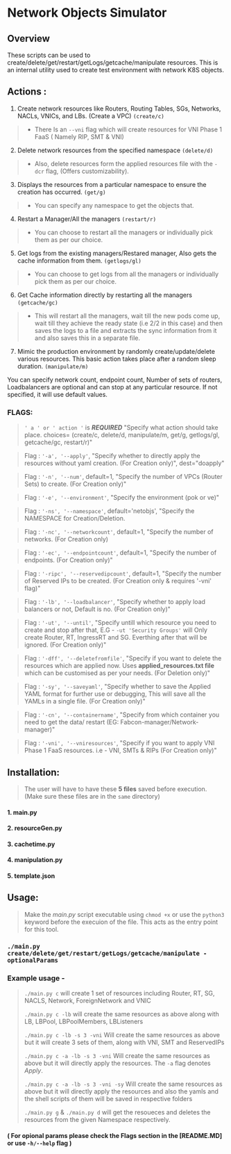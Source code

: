 # Network Objects Simulator

## Overview

These scripts can be used to create/delete/get/restart/getLogs/getcache/manipulate resources. This is an internal utility used to create test environment with network K8S objects.

## Actions :

1. Create network resources like Routers, Routing Tables, SGs, Networks, NACLs, VNICs, and LBs. (Create a VPC) `(create/c)`

>* There Is an `--vni` flag which will create resources for VNI Phase 1 FaaS ( Namely RIP, SMT & VNI)

2. Delete network resources from the specified namespace `(delete/d)`

>* Also, delete resources form the applied resources file with the `-dcr` flag, (Offers customizability).

3. Displays the resources from a particular namespace to ensure the creation has occurred. `(get/g)`

>* You can specify any namespace to get the objects that.

4. Restart a Manager/All the managers `(restart/r)`

>* You can choose to restart all the managers or individually pick them as per our choice.

5. Get logs from the existing managers/Restared manager, Also gets the cache information from them. `(getlogs/gl)`

>* You can choose to get logs from all the managers or individually pick them as per our choice.

6. Get Cache information directly by restarting all the managers `(getcache/gc)`

>* This will restart all the managers, wait till the new pods come up, wait till they achieve the ready state (i.e 2/2 in this case) and then saves the logs to a file and extracts the sync information from it and also saves this in a separate file.

7. Mimic the production environment by randomly create/update/delete various resources. This basic action takes place after a random sleep duration. `(manipulate/m)`

 You can specify network count, endpoint count, Number of sets of routers, Loadbalancers are optional and can stop at any particular resource. If not specified, it will use default values.

### FLAGS:


> `' a ' or ' action '` is __*REQUIRED*__  "Specify what action should take place. choices= (create/c, delete/d, manipulate/m, get/g, getlogs/gl, getcache/gc, restart/r)"

> Flag : `'-a', '--apply'`,  "Specify whether to directly apply the resources without yaml creation. (For Creation only)", dest="doapply"

> Flag : `'-n', '--num'`,  default=1,  "Specify the number of VPCs (Router Sets) to create. (For Creation only)"

> Flag : `'-e', '--environment'`,  "Specify the environment (pok or ve)"

> Flag : `'-ns', '--namespace'`, default='netobjs',  "Specify the NAMESPACE for Creation/Deletion.

> Flag : `'-nc', '--networkcount'`,  default=1,  "Specify the number of networks. (For Creation only)

> Flag : `'-ec', '--endpointcount'`,  default=1,  "Specify the number of endpoints. (For Creation only)"

> Flag : `'-ripc', '--reservedipcount'`, default=1,  "Specify the number of Reserved IPs to be created. (For Creation only & requires '-vni' flag)"

> Flag : `'-lb', '--loadbalancer'`,   "Specify whether to apply load balancers or not, Default is no. (For Creation only)"

> Flag : `'-ut', '--until'`, "Specify untill which resource you need to create and stop after that, E.G - `-ut 'Security Groups'` will Only create Router, RT, IngressRT and SG. Everthing after that will be ignored. (For Creation only)"

> Flag : `'-dff', '--deletefromfile'`,   "Specify if you want to delete the resources which are applied now. Uses  __applied_resources.txt file__ which can be customised as per your needs. (For Deletion only)"

> Flag : `'-sy', '--saveyaml'`, "Specify whether to save the Applied YAML format for further use or debugging, This will save all the YAMLs in a single file. (For Creation only)"

> Flag : `'-cn', '--containername'`,  "Specify from which container you need to get the data/ restart (EG: Fabcon-manager/Network-manager)"

> Flag : `'-vni', '--vniresources'`,  "Specify if you want to apply VNI Phase 1 FaaS resources. i.e - VNI, SMTs & RIPs (For Creation only)"

## Installation:

>The user will have to have these __5 files__ saved before execution. (Make sure these files are in the `same` directory)

#### 1. main.py

#### 2. resourceGen.py

#### 3. cachetime.py

#### 4. manipulation.py

#### 5. template.json

## Usage:
>Make the *main.py* script executable using `chmod +x` or use the `python3` keyword before the execuion of the file. This acts as the entry point for this tool.

### `./main.py create/delete/get/restart/getLogs/getcache/manipulate -optionalParams`

### Example usage -

>`./main.py c`
>will create 1 set of resources including Router, RT, SG, NACLS, Network, ForeignNetwork and VNIC
>
>`./main.py c -lb`
>will create the same resources as above along with LB, LBPool, LBPoolMembers, LBListeners
>
>`./main.py c -lb -s 3 -vni`
>Will create the same resources as above but it will create 3 sets of them, along with VNI, SMT and ReservedIPs
>
> `./main.py c -a -lb -s 3 -vni`
> Will create the same resources as above but it will directly apply the resources. The `-a` flag denotes *Apply*.
>
> `./main.py c -a -lb -s 3 -vni -sy`
> Will create the same resources as above but it will directly apply the resources and also the yamls and the shell scripts of them will be saved in respective folders
>
>`./main.py g` & `./main.py d` will get the resoueces and deletes the resources from the given Namespace respectively.

#### ( For opional params please check the Flags section in the [README.MD] or use `-h/--help` flag )

